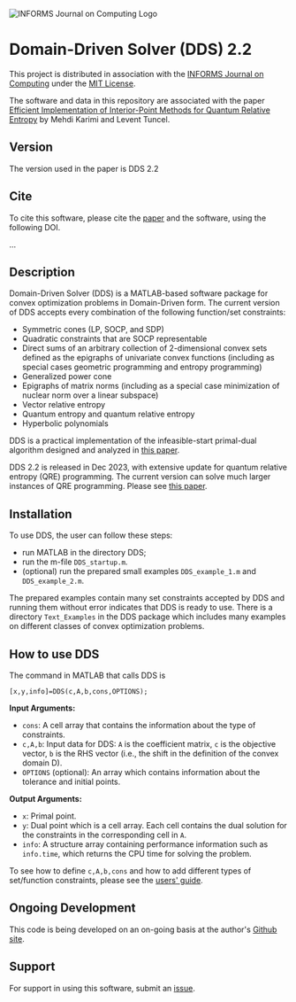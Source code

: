 
![INFORMS Journal on Computing Logo](https://INFORMSJoC.github.io/logos/INFORMS_Journal_on_Computing_Header.jpg)

# Domain-Driven Solver (DDS) 2.2

This project is distributed in association with the [INFORMS Journal on
Computing](https://pubsonline.informs.org/journal/ijoc) under the [MIT License](LICENSE).

The software and data in this repository are associated with the paper [Efficient Implementation of Interior-Point Methods for Quantum Relative Entropy](https://doi.org/10.1287/ijoc.2024.0570) by Mehdi Karimi and Levent Tuncel. 

## Version

The version used in the paper is DDS 2.2


## Cite

To cite this software, please cite the [paper](https://doi.org/10.1287/ijoc.2024.0570) and the software, using the following DOI.

...

## Description

Domain-Driven Solver (DDS) is a MATLAB-based software package for convex optimization problems in Domain-Driven form. The current version of DDS accepts every combination of the following function/set constraints: 
- Symmetric cones (LP, SOCP, and SDP)
- Quadratic constraints that are SOCP representable 
- Direct sums of an arbitrary collection of 2-dimensional convex sets defined as the epigraphs of univariate convex
functions (including as special cases geometric programming and entropy programming)
- Generalized power cone
- Epigraphs of matrix norms (including as a special case minimization of nuclear norm over a linear subspace)
- Vector relative entropy
- Quantum entropy and quantum relative entropy
- Hyperbolic polynomials

DDS is a practical implementation of the infeasible-start primal-dual algorithm designed and analyzed in [this paper](https://arxiv.org/abs/1804.06925). 

DDS 2.2 is released in Dec 2023, with extensive update for quantum relative entropy (QRE) programming. The current version can solve much larger instances of QRE programming. Please see [this paper](https://arxiv.org/abs/2312.07438).

## Installation 
To use DDS, the user can follow these steps:

- run MATLAB in the directory DDS;
- run the m-file `DDS_startup.m`.
-  (optional) run the prepared small examples `DDS_example_1.m` and `DDS_example_2.m`.

The prepared examples contain many set constraints accepted by DDS and running them without error indicates that DDS is ready to use. There is a directory `Text_Examples` in the DDS package which includes many examples on different classes of convex optimization problems. 

## How to use DDS

The command in MATLAB that calls DDS is 
```
[x,y,info]=DDS(c,A,b,cons,OPTIONS);
``` 

**Input Arguments:**
- `cons`:  A cell array that contains the information about the type of constraints. 
- `c,A,b`: Input data for DDS: `A` is the coefficient matrix, `c` is the objective vector, `b` is the RHS vector (i.e., the shift in the definition of the convex domain D). 
- `OPTIONS` (optional): An array which contains information about the tolerance  and initial points.  

**Output Arguments:**
- `x`: Primal point. 
- `y`: Dual point which is a cell array. Each cell contains the dual solution for the constraints in the corresponding cell  in `A`. 
- `info`: A structure array containing performance information such as `info.time`, which returns the CPU time for solving the problem. 

To see how to define `c,A,b,cons` and how to add different types of set/function constraints, please see the [users' guide](DDS_users_guide_V2.1.pdf). 


## Ongoing Development

This code is being developed on an on-going basis at the author's
[Github site](https://github.com/mehdi-karimi-math/DDS).

## Support

For support in using this software, submit an
[issue](https://github.com/mehdi-karimi-math/DDS/issues/new).
